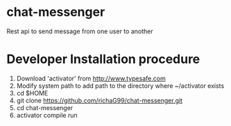 # chat-messenger
Rest api to send message from one user to another

Developer Installation procedure
================================

1. Download 'activator' from http://www.typesafe.com
2. Modify system path to add path to the directory where ~/activator exists
3. cd $HOME  
4. git clone https://github.com/richaG99/chat-messenger.git
5. cd chat-messenger
6. activator compile run





